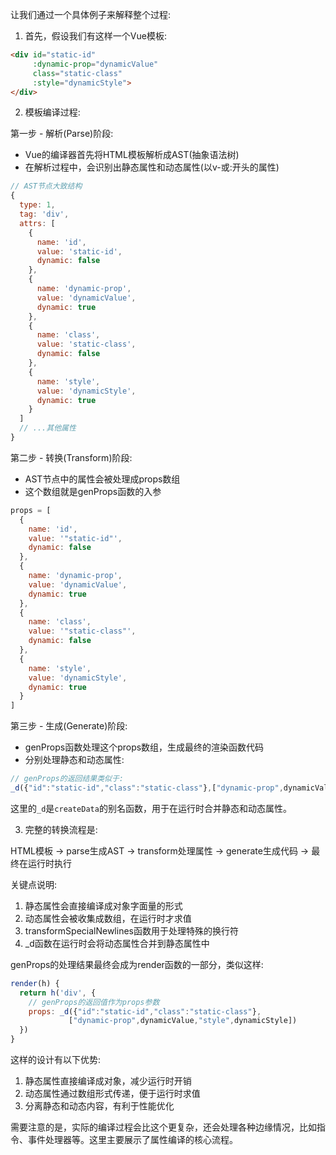 让我们通过一个具体例子来解释整个过程:

1. 首先，假设我们有这样一个Vue模板:

```html
<div id="static-id" 
     :dynamic-prop="dynamicValue" 
     class="static-class"
     :style="dynamicStyle">
</div>
```

2. 模板编译过程:

第一步 - 解析(Parse)阶段:
- Vue的编译器首先将HTML模板解析成AST(抽象语法树)
- 在解析过程中，会识别出静态属性和动态属性(以v-或:开头的属性)

```javascript
// AST节点大致结构
{
  type: 1,
  tag: 'div',
  attrs: [
    {
      name: 'id',
      value: 'static-id',
      dynamic: false
    },
    {
      name: 'dynamic-prop',
      value: 'dynamicValue',
      dynamic: true
    },
    {
      name: 'class',
      value: 'static-class',
      dynamic: false
    },
    {
      name: 'style',
      value: 'dynamicStyle',
      dynamic: true
    }
  ]
  // ...其他属性
}
```

第二步 - 转换(Transform)阶段:
- AST节点中的属性会被处理成props数组
- 这个数组就是genProps函数的入参

```javascript
props = [
  {
    name: 'id',
    value: '"static-id"',
    dynamic: false
  },
  {
    name: 'dynamic-prop',
    value: 'dynamicValue',
    dynamic: true
  },
  {
    name: 'class',
    value: '"static-class"',
    dynamic: false
  },
  {
    name: 'style',
    value: 'dynamicStyle',
    dynamic: true
  }
]
```

第三步 - 生成(Generate)阶段:
- genProps函数处理这个props数组，生成最终的渲染函数代码
- 分别处理静态和动态属性:

```javascript
// genProps的返回结果类似于:
_d({"id":"static-id","class":"static-class"},["dynamic-prop",dynamicValue,"style",dynamicStyle])
```

这里的`_d`是`createData`的别名函数，用于在运行时合并静态和动态属性。

3. 完整的转换流程是:

HTML模板 
→ parse生成AST 
→ transform处理属性 
→ generate生成代码
→ 最终在运行时执行

关键点说明:
1. 静态属性会直接编译成对象字面量的形式
2. 动态属性会被收集成数组，在运行时才求值
3. transformSpecialNewlines函数用于处理特殊的换行符
4. _d函数在运行时会将动态属性合并到静态属性中

genProps的处理结果最终会成为render函数的一部分，类似这样:

```javascript
render(h) {
  return h('div', {
    // genProps的返回值作为props参数
    props: _d({"id":"static-id","class":"static-class"},
             ["dynamic-prop",dynamicValue,"style",dynamicStyle])
  })
}
```

这样的设计有以下优势:
1. 静态属性直接编译成对象，减少运行时开销
2. 动态属性通过数组形式传递，便于运行时求值
3. 分离静态和动态内容，有利于性能优化

需要注意的是，实际的编译过程会比这个更复杂，还会处理各种边缘情况，比如指令、事件处理器等。这里主要展示了属性编译的核心流程。